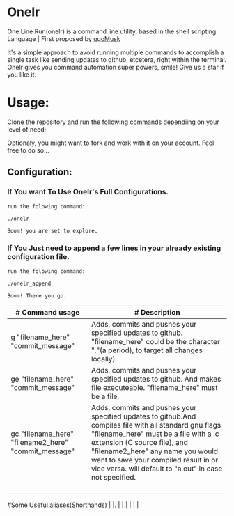 # Onelr
One Line Run(onelr) is a command line utility, based in the shell scripting Language | First proposed by [ugoMusk](https://github.com/ugoMusk)

It's a simple approach to avoid running multiple commands to accomplish a single task like sending updates to github, etcetera, right within the terminal. Onelr gives you command automation super powers, smile! Give us a star if you like it.

# Usage:
Clone the repository and run the following commands dependiing on your level of need;

Optionaly, you might want to fork and work with it on your account. Feel free to do so...

## Configuration:

### If You want To Use Onelr's Full Configurations.
```
run the folowing command:

./onelr

Boom! you are set to explore.

```
### If You Just need to append a few lines in your already existing configuration file.
```
run the folowing command:

./onelr_append

Boom! There you go.
```
| # Command usage | # Description                                                                                                                                                                                        |
| ------ | -------------------------------------------------------------------------------------------------------------------------------------------------------------------------------------------------- |
| g "filename_here" "commit_message"         | Adds, commits and pushes your specified updates to github. "filename_here"  could be the character "."(a period), to target all changes locally)                                                                                                                             |
| ge "filename_here" "commit_message"        | Adds, commits and pushes your specified updates to github. And makes file  executeable. "filename_here"  must be a file,                                                              |
| gc "filename_here" "filename2_here" "commit_message"        | Adds, commits and pushes your specified updates to github.And compiles file with all standard gnu flags  "filename_here" must be a file with a .c extension (C source file), and "filename2_here" any name you would want to save your compiled result in or vice versa. will default to "a.out" in case not specified.                                                           |
|        |                                                                                                                                                              |
|  |                                                                                                                                                            |
|  |                                                                            |
| |                                                                                                                                                                |
#Some Useful aliases(Shorthands)
| |.                                                |
| |                                             |
| |
